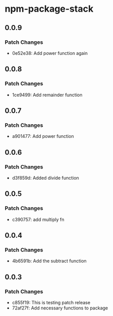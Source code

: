 # npm-package-stack

## 0.0.9

### Patch Changes

- 0e52e38: Add power function again

## 0.0.8

### Patch Changes

- 1ce9499: Add remainder function

## 0.0.7

### Patch Changes

- a901477: Add power function

## 0.0.6

### Patch Changes

- d3f859d: Added divide function

## 0.0.5

### Patch Changes

- c390757: add multiply fn

## 0.0.4

### Patch Changes

- 4b6591b: Add the subtract function

## 0.0.3

### Patch Changes

- c855f19: This is testing patch release
- 72af27f: Add necessary functions to package
